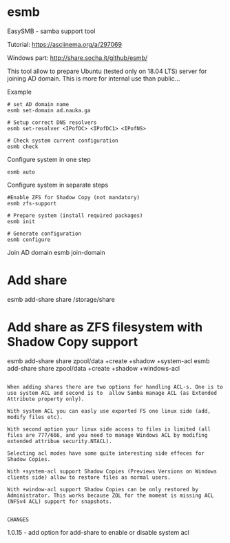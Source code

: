 # esmb
EasySMB - samba support tool

Tutorial: https://asciinema.org/a/297069


Windows part: http://share.socha.it/github/esmb/


This tool allow to prepare Ubuntu (tested only on 18.04 LTS) server for joining AD domain.
This is more for internal use than public...

Example
```
# set AD domain name
esmb set-domain ad.nauka.ga

# Setup correct DNS resolvers 
esmb set-resolver <IPofDC> <IPofDC1> <IPofNS>

# Check system current configuration
esmb check
```

Configure system in one step
```
esmb auto
```

Configure system in separate steps
```
#Enable ZFS for Shadow Copy (not mandatory)
esmb zfs-support

# Prepare system (install required packages)
esmb init

# Generate configuration
esmb configure
```

Join AD domain
esmb join-domain

# Add share
esmb add-share share /storage/share

# Add share as ZFS filesystem with Shadow Copy support
esmb add-share share zpool/data +create +shadow +system-acl
esmb add-share share zpool/data +create +shadow +windows-acl
```

When adding shares there are two options for handling ACL-s. One is to use system ACL and second is to  allow Samba manage ACL (as Extended Attribute property only). 

With system ACL you can easly use exported FS one linux side (add, modify files etc).

With second option your linux side access to files is limited (all files are 777/666, and you need to manage Windows ACL by modifing extended attribue security.NTACL).

Selecting acl modes have some quite interesting side effeces for Shadow Copies.

With +system-acl support Shadow Copies (Previews Versions on Windows clients side) allow to restore files as normal users.

With +window-acl support Shadow Copies can be only restored by Administrator. This works because ZOL for the moment is missing ACL (NFSv4 ACL) support for snapshots.


CHANGES
```
1.0.15  -  add option for add-share to enable or disable system acl
```
